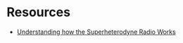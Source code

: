 # Resources

* [Understanding how the Superheterodyne Radio Works](https://www.youtube.com/watch?v=dk6DdG4vs4Y)
